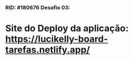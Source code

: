 ### RID: #180676 Desafio 03:

# Site do Deploy da aplicação: https://lucikelly-board-tarefas.netlify.app/
